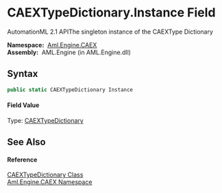 CAEXTypeDictionary.Instance Field
=================================
AutomationML 2.1 APIThe singleton instance of the CAEXType Dictionary

  **Namespace:**  [Aml.Engine.CAEX][1]  
  **Assembly:**  AML.Engine (in AML.Engine.dll)

Syntax
------

```csharp
public static CAEXTypeDictionary Instance
```

#### Field Value
Type: [CAEXTypeDictionary][2]

See Also
--------

#### Reference
[CAEXTypeDictionary Class][2]  
[Aml.Engine.CAEX Namespace][1]  

[1]: ../README.md
[2]: README.md
[3]: https://www.automationml.org
[4]: ../../icons/logoShade.png